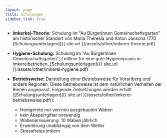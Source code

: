 ```yaml
---
layout: page
title: Schulungen
sidebar_link: true
---
```


- **Imkerkei-Theorie:**
Schulung im "Au BürgerInnen Gemeinschaftsgarten" am historischer Standort von Maria Theresia und Anton Janscha 1770
[Schulungsunterlagen]({{ site.url }}/assets/other/imkerei-theorie.pdf)

- **Hygiene-Schulung:**
Schulung im "Au BürgerInnen Gemeinschaftsgarten"; Leitlinie für eine gute Hygienepraxis in Imkereibetrieben.
[Schulungsunterlagen]({{ site.url }}/assets/other/imkerei-hygiene.pdf)

- **Betriebsweise:**
Darstellung einer Betriebsweise für Vorarlberg und andere Regionen. Diese Betriebsweise ist dem natürlichen Verhalten der Bienen angepasst. Folgende Zielsetzungen werden erfüllt ([Schulungsunterlagen]({{ site.url }}/assets/other/imkerei-betriebsweise.pdf)):
    - Honigernte nur von neu ausgebauten Waben
    - kein Absperrgitter notwendig
    - Wabenerneuerung: 10 Waben jährlich
    - Erweiterung unabhängig von dem Wetter
    - Stressfreies imkern

